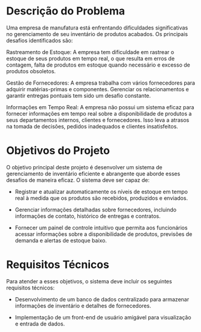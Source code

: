 Descrição do Problema
=====================



Uma empresa de manufatura está enfrentando dificuldades significativas no gerenciamento de seu inventário de produtos acabados. Os principais desafios identificados são:

Rastreamento de Estoque: A empresa tem dificuldade em rastrear o estoque de seus produtos em tempo real, o que resulta em erros de contagem, falta de produtos em estoque quando necessário e excesso de produtos obsoletos.

Gestão de Fornecedores: A empresa trabalha com vários fornecedores para adquirir matérias-primas e componentes. Gerenciar os relacionamentos e garantir entregas pontuais tem sido um desafio constante.

Informações em Tempo Real: A empresa não possui um sistema eficaz para fornecer informações em tempo real sobre a disponibilidade de produtos a seus departamentos internos, clientes e fornecedores. Isso leva a atrasos na tomada de decisões, pedidos inadequados e clientes insatisfeitos.



Objetivos do Projeto
====================



O objetivo principal deste projeto é desenvolver um sistema de gerenciamento de inventário eficiente e abrangente que aborde esses desafios de maneira eficaz. O sistema deve ser capaz de:

- Registrar e atualizar automaticamente os níveis de estoque em tempo real à medida que os produtos são recebidos, produzidos e enviados.

- Gerenciar informações detalhadas sobre fornecedores, incluindo informações de contato, histórico de entregas e contratos.

- Fornecer um painel de controle intuitivo que permita aos funcionários acessar informações sobre a disponibilidade de produtos, previsões de demanda e alertas de estoque baixo.



Requisitos Técnicos
===================



Para atender a esses objetivos, o sistema deve incluir os seguintes requisitos técnicos:

- Desenvolvimento de um banco de dados centralizado para armazenar informações de inventário e detalhes de fornecedores.

- Implementação de um front-end de usuário amigável para visualização e entrada de dados.


